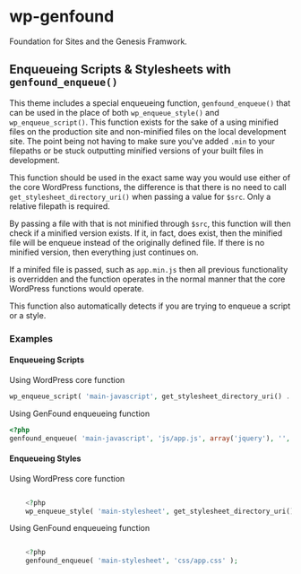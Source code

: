 # wp-genfound
Foundation for Sites and the Genesis Framwork.

## Enqueueing Scripts & Stylesheets with `genfound_enqueue()`

This theme includes a special enqueueing function, `genfound_enqueue()` that can be used in the place of both `wp_enqueue_style()` and `wp_enqueue_script()`. This function exists for the sake of a using minified files on the production site and non-minified files on the local development site. The point being not having to make sure you've added `.min` to your filepaths or be stuck outputting minified versions of your built files in development.

This function should be used in the exact same way you would use either of the core WordPress functions, the difference is that there is no need to call `get_stylesheet_directory_uri()` when passing a value for `$src`. Only a relative filepath is required.

By passing a file with that is not minified through `$src`, this function will then check if a minified version exists. If it, in fact, does exist, then the minified file will be enqueue instead of the originally defined file. If there is no minified version, then everything just continues on.

If a minifed file is passed, such as `app.min.js` then all previous functionality is overridden and the function operates in the normal manner that the core WordPress functions would operate.

This function also automatically detects if you are trying to enqueue a script or a style.

### Examples

#### Enqueueing Scripts

Using WordPress core function
```php	
wp_enqueue_script( 'main-javascript', get_stylesheet_directory_uri() . '/js/app.js', array('jquery'), '', true );
```

Using GenFound enqueueing function
```php
<?php
genfound_enqueue( 'main-javascript', 'js/app.js', array('jquery'), '', true );
```

#### Enqueueing Styles

Using WordPress core function
```php

	<?php
	wp_enqueue_style( 'main-stylesheet', get_stylesheet_directory_uri() . '/css/app.css' );
```
Using GenFound enqueueing function
```php

	<?php
	genfound_enqueue( 'main-stylesheet', 'css/app.css' );
```


